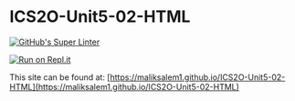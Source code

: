 # ICS2O-Unit5-02-HTML

[![GitHub's Super Linter](https://github.com/maliksalem1/ICS2O-Unit5-02-HTML/workflows/GitHub's%20Super%20Linter/badge.svg)](https://github.com/maliksalem1/ICS2O-Unit5-02-HTML/actions)

[![Run on Repl.it](https://repl.it/badge/github/maliksalem1/ICS2O-Unit5-02-HTML)](https://repl.it/github/maliksalem1/ICS2O-Unit5-02-HTML)

This site can be found at: [https://maliksalem1.github.io/ICS2O-Unit5-02-HTML](https://maliksalem1.github.io/ICS2O-Unit5-02-HTML)
